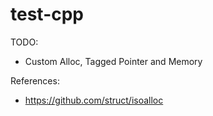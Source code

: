 # test-cpp

TODO:
- Custom Alloc, Tagged Pointer and Memory

References:
- https://github.com/struct/isoalloc
